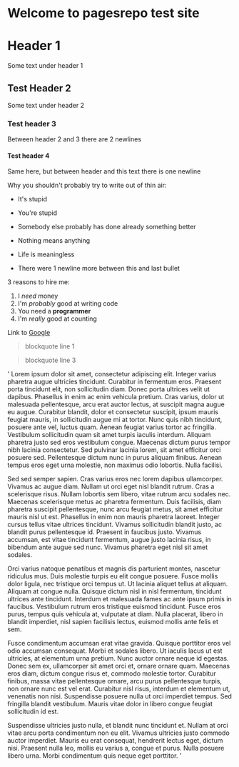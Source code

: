 # Welcome to pagesrepo test site
# Header 1
Some text under header 1
## Test Header 2
Some text under header 2


### Test header 3
Between header 2 and 3 there are 2 newlines


#### Test header 4

Same here, but between header and this text there is one newline

Why you shouldn't probably try to write out of thin air:
- It's stupid
- You're stupid
- Somebody else probably has done already something better
- Nothing means anything
- Life is meaningless

- There were 1 newline more between this and last bullet

3 reasons to hire me:
1. I *need* money
2. I'm _probably_ good at writing code
3. You need a **programmer**
4. I'm *really* good at counting

Link to [Google](https://google.com)

> blockquote line 1

> blockquote line 3

'
Lorem ipsum dolor sit amet, consectetur adipiscing elit. Integer varius pharetra augue ultricies tincidunt. Curabitur in fermentum eros. Praesent porta tincidunt elit, non sollicitudin diam. Donec porta ultrices velit ut dapibus. Phasellus in enim ac enim vehicula pretium. Cras varius, dolor ut malesuada pellentesque, arcu erat auctor lectus, at suscipit magna augue eu augue. Curabitur blandit, dolor et consectetur suscipit, ipsum mauris feugiat mauris, in sollicitudin augue mi at tortor. Nunc quis nibh tincidunt, posuere ante vel, luctus quam. Aenean feugiat varius tortor ac fringilla. Vestibulum sollicitudin quam sit amet turpis iaculis interdum. Aliquam pharetra justo sed eros vestibulum congue. Maecenas dictum purus tempor nibh lacinia consectetur. Sed pulvinar lacinia lorem, sit amet efficitur orci posuere sed. Pellentesque dictum nunc in purus aliquam finibus. Aenean tempus eros eget urna molestie, non maximus odio lobortis. Nulla facilisi.

Sed sed semper sapien. Cras varius eros nec lorem dapibus ullamcorper. Vivamus ac augue diam. Nullam ut orci eget nisl blandit rutrum. Cras a scelerisque risus. Nullam lobortis sem libero, vitae rutrum arcu sodales nec. Maecenas scelerisque metus ac pharetra fermentum. Duis facilisis, diam pharetra suscipit pellentesque, nunc arcu feugiat metus, sit amet efficitur mauris nisl ut est. Phasellus in enim non mauris pharetra laoreet. Integer cursus tellus vitae ultrices tincidunt. Vivamus sollicitudin blandit justo, ac blandit purus pellentesque id. Praesent in faucibus justo. Vivamus accumsan, est vitae tincidunt fermentum, augue justo lacinia risus, in bibendum ante augue sed nunc. Vivamus pharetra eget nisl sit amet sodales.

Orci varius natoque penatibus et magnis dis parturient montes, nascetur ridiculus mus. Duis molestie turpis eu elit congue posuere. Fusce mollis dolor ligula, nec tristique orci tempus ut. Ut lacinia aliquet tellus at aliquam. Aliquam at congue nulla. Quisque dictum nisl in nisl fermentum, tincidunt ultrices ante tincidunt. Interdum et malesuada fames ac ante ipsum primis in faucibus. Vestibulum rutrum eros tristique euismod tincidunt. Fusce eros purus, tempus quis vehicula at, vulputate at diam. Nulla placerat, libero in blandit imperdiet, nisl sapien facilisis lectus, euismod mollis ante felis et sem.

Fusce condimentum accumsan erat vitae gravida. Quisque porttitor eros vel odio accumsan consequat. Morbi et sodales libero. Ut iaculis lacus ut est ultricies, at elementum urna pretium. Nunc auctor ornare neque id egestas. Donec sem ex, ullamcorper sit amet orci et, ornare ornare quam. Maecenas eros diam, dictum congue risus et, commodo molestie tortor. Curabitur finibus, massa vitae pellentesque ornare, arcu purus pellentesque turpis, non ornare nunc est vel erat. Curabitur nisl risus, interdum et elementum ut, venenatis non nisi. Suspendisse posuere nulla ut orci imperdiet tempus. Sed fringilla blandit vestibulum. Mauris vitae dolor in libero congue feugiat sollicitudin id est.

Suspendisse ultricies justo nulla, et blandit nunc tincidunt et. Nullam at orci vitae arcu porta condimentum non eu elit. Vivamus ultricies justo commodo auctor imperdiet. Mauris eu erat consequat, hendrerit lectus eget, dictum nisi. Praesent nulla leo, mollis eu varius a, congue et purus. Nulla posuere libero urna. Morbi condimentum quis neque eget porttitor.
'
